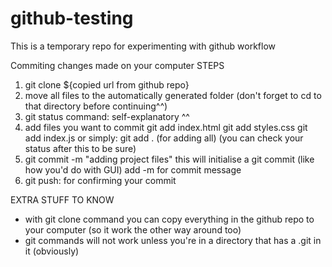 # github-testing
This is a temporary repo for experimenting with github workflow

Commiting changes made on your computer
STEPS
1. git clone ${copied url from github repo}
2. move all files to the automatically generated folder
(don't forget to cd to that directory before continuing^^)
3. git status command: self-explanatory ^^
4. add files you want to commit
   git add index.html
   git add styles.css
   git add index.js
   or simply: git add . (for adding all)
(you can check your status after this to be sure)
5. git commit -m "adding project files"
   this will initialise a git commit (like how you'd do with GUI)
   add -m for commit message
6. git push: for confirming your commit

EXTRA STUFF TO KNOW
- with git clone command you can copy everything in the github repo to your computer (so it work the other way around too)
- git commands will not work unless you're in a directory that has a .git in it (obviously)